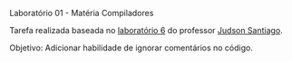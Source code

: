Laboratório 01 - Matéria Compiladores

Tarefa realizada baseada no [laboratório 6](https://github.com/JudsonSS/Compiladores/tree/master/Labs/Lab06) do professor [Judson Santiago](https://github.com/JudsonSS).

Objetivo: Adicionar habilidade de ignorar comentários no código.
